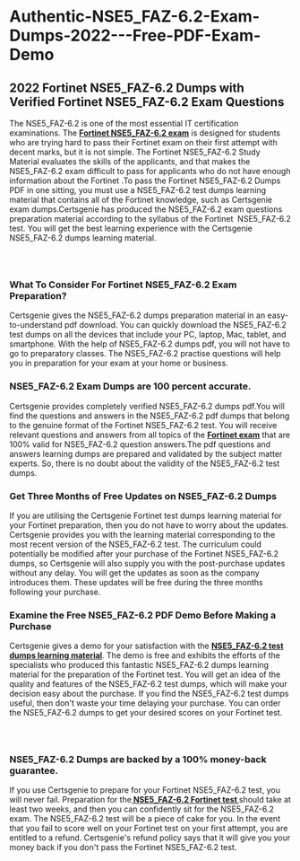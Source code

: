 # Authentic-NSE5_FAZ-6.2-Exam-Dumps-2022---Free-PDF-Exam-Demo<h2><strong>2022 Fortinet NSE5_FAZ-6.2 Dumps with Verified Fortinet NSE5_FAZ-6.2 Exam Questions</strong></h2> <p>The NSE5_FAZ-6.2 is one of the most essential IT certification examinations. The <a href="https://www.certsgenie.com/fortinet/nse5_faz-6.2-pdf-dumps"><strong>Fortinet NSE5_FAZ-6.2 exam</strong></a> is designed for students who are trying hard to pass their Fortinet exam on their first attempt with decent marks, but it is not simple. The Fortinet NSE5_FAZ-6.2 Study Material evaluates the skills of the applicants, and that makes the NSE5_FAZ-6.2 exam difficult to pass for applicants who do not have enough information about the Fortinet .To pass the Fortinet NSE5_FAZ-6.2 Dumps PDF in one sitting, you must use a NSE5_FAZ-6.2 test dumps learning material that contains all of the Fortinet knowledge, such as Certsgenie exam dumps.Certsgenie has produced the NSE5_FAZ-6.2 exam questions preparation material according to the syllabus of the Fortinet &nbsp;NSE5_FAZ-6.2 test. You will get the best learning experience with the Certsgenie NSE5_FAZ-6.2 dumps learning material.</p> <p><a href="https://www.certsgenie.com/fortinet/nse5_faz-6.2-pdf-dumps" style="display: block; padding: 1em 0; text-align: center; "><img alt="" src="https://blogger.googleusercontent.com/img/b/R29vZ2xl/AVvXsEgO1ePIT5bAw4JCg82qykRc71Xossn_88UmNiMiJgRPCnvDzaKhQmgO2X9bV6TpN9qSYVJJ2MjEumMb0t1ZgyR_gByLqDXQR_FduPn2erzRQTkt1pUFmkY3wfbx5jzrIcOP4S3cxMKHSr0iEiOidKyDYd_7NjYtfgpZ7b1lrGk-ShjLlyfynp8oFM4zYw/s1600/Banner%201.jpg" /></a></p> <h3><strong>What To Consider For Fortinet NSE5_FAZ-6.2 Exam Preparation?</strong></h3> <p>Certsgenie gives the NSE5_FAZ-6.2 dumps preparation material in an easy-to-understand pdf download. You can quickly download the NSE5_FAZ-6.2 test dumps on all the devices that include your PC, laptop, Mac, tablet, and smartphone. With the help of NSE5_FAZ-6.2 dumps pdf, you will not have to go to preparatory classes. The NSE5_FAZ-6.2 practise questions will help you in preparation for your exam at your home or business.</p> <h3><strong>NSE5_FAZ-6.2 Exam Dumps are 100 percent accurate.</strong></h3> <p>Certsgenie provides completely verified NSE5_FAZ-6.2 dumps pdf.You will find the questions and answers in the NSE5_FAZ-6.2 pdf dumps that belong to the genuine format of the Fortinet NSE5_FAZ-6.2 test. You will receive relevant questions and answers from all topics of the <a href="https://www.certsgenie.com/fortinet/nse5_faz-6.2-pdf-dumps"><strong>Fortinet exam</strong></a> that are 100% valid for NSE5_FAZ-6.2 question answers.The pdf questions and answers learning dumps are prepared and validated by the subject matter experts. So, there is no doubt about the validity of the NSE5_FAZ-6.2 test dumps.</p> <h3><strong>Get Three Months of Free Updates on NSE5_FAZ-6.2 Dumps</strong></h3> <p>If you are utilising the Certsgenie Fortinet test dumps learning material for your Fortinet preparation, then you do not have to worry about the updates. Certsgenie provides you with the learning material corresponding to the most recent version of the NSE5_FAZ-6.2 test. The curriculum could potentially be modified after your purchase of the Fortinet NSE5_FAZ-6.2 dumps, so Certsgenie will also supply you with the post-purchase updates without any delay. You will get the updates as soon as the company introduces them. These updates will be free during the three months following your purchase.</p> <h3><strong>Examine the Free NSE5_FAZ-6.2 PDF Demo Before Making a Purchase</strong></h3> <p>Certsgenie gives a demo for your satisfaction with the <a href="https://www.certsgenie.com/fortinet/nse5_faz-6.2-pdf-dumps"><strong>NSE5_FAZ-6.2 test dumps learning material</strong></a>. The demo is free and exhibits the efforts of the specialists who produced this fantastic NSE5_FAZ-6.2 dumps learning material for the preparation of the Fortinet test. You will get an idea of the quality and features of the NSE5_FAZ-6.2 test dumps, which will make your decision easy about the purchase. If you find the NSE5_FAZ-6.2 test dumps useful, then don&#39;t waste your time delaying your purchase. You can order the NSE5_FAZ-6.2 dumps to get your desired scores on your Fortinet test.</p> <p><a href="hhttps://www.certsgenie.com/fortinet/nse5_faz-6.2-pdf-dumps" style="display: block; padding: 1em 0; text-align: center; "><img alt="" src="https://blogger.googleusercontent.com/img/b/R29vZ2xl/AVvXsEj3zfp26fobfEw_E3FMeUMaFamcWc-bKsu_525WK8ISqDEyAJkPKOLyeqHJzBXVvKwHP0bTNTERYvWWgOzvpG-DuQ_cPnNOJO1bUfVOHhAXJThy7cLobHgRdochHEeovcJnxpqjNiv-FNLMY1glEh7x833Q6cym5o0AmGhO9ufjgwPhihHJ9ovBp-j40g/s1600/banner%202.jpg" /></a></p> <h3><strong>NSE5_FAZ-6.2 Dumps are backed by a 100% money-back guarantee.</strong></h3> <p>If you use Certsgenie to prepare for your Fortinet NSE5_FAZ-6.2 test, you will never fail. Preparation for the<a href="https://www.certsgenie.com/fortinet/nse5_faz-6.2-pdf-dumps"><strong> NSE5_FAZ-6.2 Fortinet test </strong></a>should take at least two weeks, and then you can confidently sit for the NSE5_FAZ-6.2 exam. The NSE5_FAZ-6.2 test will be a piece of cake for you. In the event that you fail to score well on your Fortinet test on your first attempt, you are entitled to a refund. Certsgenie&#39;s refund policy says that it will give you your money back if you don&#39;t pass the Fortinet NSE5_FAZ-6.2 test.</p>
